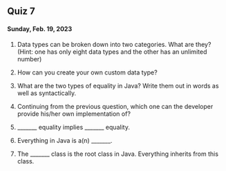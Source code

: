## Quiz 7
#### Sunday, Feb. 19, 2023

1. Data types can be broken down into two categories. What are they? (Hint: one has only eight data types and the other has an unlimited number)

2. How can you create your own custom data type?

3. What are the two types of equality in Java? Write them out in words as well as syntactically.

4. Continuing from the previous question, which one can the developer provide his/her own implementation of?

5. _______ equality implies _______ equality.

6. Everything in Java is a(n) _______.

7. The _______ class is the root class in Java. Everything inherits from this class.
